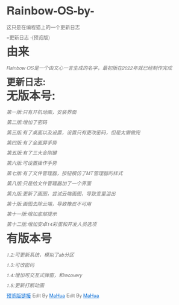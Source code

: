 # Rainbow-OS-by-
这只是在编程猫上的一个更新日志
<html lang="en"><head>
    <meta charset="UTF-8">
    <title></title>
<style id="system" type="text/css">h1,h2,h3,h4,h5,h6,p,blockquote {    margin: 0;    padding: 0;}body {    font-family: "Helvetica Neue", Helvetica, "Hiragino Sans GB", Arial, sans-serif;    font-size: 13px;    line-height: 18px;    color: #737373;    margin: 10px 13px 10px 13px;}a {    color: #0069d6;}a:hover {    color: #0050a3;    text-decoration: none;}a img {    border: none;}p {    margin-bottom: 9px;}h1,h2,h3,h4,h5,h6 {    color: #404040;    line-height: 36px;}h1 {    margin-bottom: 18px;    font-size: 30px;}h2 {    font-size: 24px;}h3 {    font-size: 18px;}h4 {    font-size: 16px;}h5 {    font-size: 14px;}h6 {    font-size: 13px;}hr {    margin: 0 0 19px;    border: 0;    border-bottom: 1px solid #ccc;}blockquote {    padding: 13px 13px 21px 15px;    margin-bottom: 18px;    font-family:georgia,serif;    font-style: italic;}blockquote:before {    content:"C";    font-size:40px;    margin-left:-10px;    font-family:georgia,serif;    color:#eee;}blockquote p {    font-size: 14px;    font-weight: 300;    line-height: 18px;    margin-bottom: 0;    font-style: italic;}code, pre {    font-family: Monaco, Andale Mono, Courier New, monospace;}code {    background-color: #fee9cc;    color: rgba(0, 0, 0, 0.75);    padding: 1px 3px;    font-size: 12px;    -webkit-border-radius: 3px;    -moz-border-radius: 3px;    border-radius: 3px;}pre {    display: block;    padding: 14px;    margin: 0 0 18px;    line-height: 16px;    font-size: 11px;    border: 1px solid #d9d9d9;    white-space: pre-wrap;    word-wrap: break-word;}pre code {    background-color: #fff;    color:#737373;    font-size: 11px;    padding: 0;}@media screen and (min-width: 768px) {    body {        width: 748px;        margin:10px auto;    }}</style><style id="custom" type="text/css"></style></head>
<body marginheight="0"><p>=更新日志
-(预览版)
</p>
<h1>由来</h1>
<p><em>Rainbow OS是一个由文心一言生成的名字，最初版在2022年就已经制作完成</em>
</p>
<h2>更新日志:</h2>
<h1>无版本号:</h1>
<p><em>第一版:只有开机动画，安装界面</em>

</p>
<p><em>第二版:增加了密码</em>

</p>
<p><em>第三版:有了桌面以及设置，设置只有更改密码，但是太懒做完</em>

</p>
<p><em>第四版:有了全面屏手势</em>

</p>
<p><em>第五版:有了三大金刚键</em>

</p>
<p><em>第六版:可设置操作手势</em>

</p>
<p><em>第七版:有了文件管理器，按钮模仿了MT管理器的样式</em>

</p>
<p><em>第八版:只是给文件管理器加了一个界面</em>

</p>
<p><em>第九版:更新了画图，尝试云端画图，导致变量溢出</em>

</p>
<p><em>第十版:画图去除云端，导致橡皮不可用</em>

</p>
<p><em>第十一版:增加底部提示</em>

</p>
<p><em>第十二版:增加安卓14彩蛋和开发人员选项</em>
</p>
<h1>有版本号</h1>
<p><em>1.2:可更新系统，模拟了ab分区</em>

</p>
<p><em>1.3:可改密码</em>

</p>
<p><em>1.4:增加可交互式弹窗，和recovery</em>

</p>
<p><em>1.5:更新打断动画</em>

</p>
<p><a href="https://nemo.codemao.cn/qrcode?type=1&amp;workid=214684861">预览版链接</a>
Edit By <a href="http://mahua.jser.me">MaHua</a>
Edit By <a href="http://mahua.jser.me">MaHua</a></p>
</body></html>
